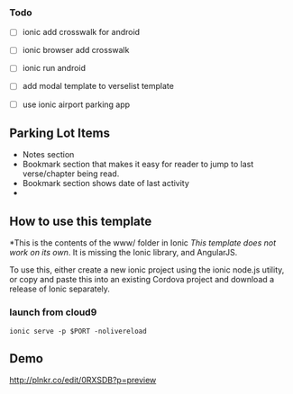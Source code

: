 ### Todo

-[ ] ionic add crosswalk for android

-[ ] ionic browser add crosswalk

-[ ] ionic run android

-[ ] add modal template to verselist template

-[ ] use ionic airport parking app



## Parking Lot Items

 * Notes section
 * Bookmark section that makes it easy for reader to jump to last verse/chapter being read.  
 * Bookmark section shows date of last activity
 *


## How to use this template
*This is the contents of the www/ folder in Ionic
*This template does not work on its own*. It is missing the Ionic library, and AngularJS.

To use this, either create a new ionic project using the ionic node.js utility, or copy and paste this into an existing Cordova project and download a release of Ionic separately.

### launch from cloud9
`ionic serve -p $PORT -nolivereload`


## Demo
http://plnkr.co/edit/0RXSDB?p=preview